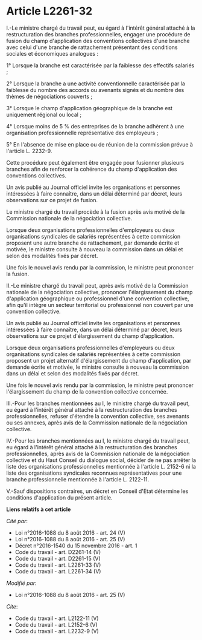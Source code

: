 # Article L2261-32

I.-Le ministre chargé du travail peut, eu égard à l'intérêt général attaché à la restructuration des branches
professionnelles, engager une procédure de fusion du champ d'application des conventions collectives d'une branche avec celui
d'une branche de rattachement présentant des conditions sociales et économiques analogues : 

1° Lorsque la branche est caractérisée par la faiblesse des effectifs salariés ; 

2° Lorsque la branche a une activité conventionnelle caractérisée par la faiblesse du nombre des accords ou avenants signés
et du nombre des thèmes de négociations couverts ; 

3° Lorsque le champ d'application géographique de la branche est uniquement régional ou local ; 

4° Lorsque moins de 5 % des entreprises de la branche adhèrent à une organisation professionnelle représentative des
employeurs ; 

5° En l'absence de mise en place ou de réunion de la commission prévue à l'article L. 2232-9. 

Cette procédure peut également être engagée pour fusionner plusieurs branches afin de renforcer la cohérence du champ
d'application des conventions collectives. 

Un avis publié au Journal officiel invite les organisations et personnes intéressées à faire connaître, dans un délai
déterminé par décret, leurs observations sur ce projet de fusion. 

Le ministre chargé du travail procède à la fusion après avis motivé de la Commission nationale de la négociation collective. 

Lorsque deux organisations professionnelles d'employeurs ou deux organisations syndicales de salariés représentées à cette
commission proposent une autre branche de rattachement, par demande écrite et motivée, le ministre consulte à nouveau la
commission dans un délai et selon des modalités fixés par décret. 

Une fois le nouvel avis rendu par la commission, le ministre peut prononcer la fusion. 

II.-Le ministre chargé du travail peut, après avis motivé de la Commission nationale de la négociation collective, prononcer
l'élargissement du champ d'application géographique ou professionnel d'une convention collective, afin qu'il intègre un
secteur territorial ou professionnel non couvert par une convention collective. 

Un avis publié au Journal officiel invite les organisations et personnes intéressées à faire connaître, dans un délai
déterminé par décret, leurs observations sur ce projet d'élargissement du champ d'application. 

Lorsque deux organisations professionnelles d'employeurs ou deux organisations syndicales de salariés représentées à cette
commission proposent un projet alternatif d'élargissement du champ d'application, par demande écrite et motivée, le ministre
consulte à nouveau la commission dans un délai et selon des modalités fixés par décret. 

Une fois le nouvel avis rendu par la commission, le ministre peut prononcer l'élargissement du champ de la convention
collective concernée. 

III.-Pour les branches mentionnées au I, le ministre chargé du travail peut, eu égard à l'intérêt général attaché à la
restructuration des branches professionnelles, refuser d'étendre la convention collective, ses avenants ou ses annexes, après
avis de la Commission nationale de la négociation collective. 

IV.-Pour les branches mentionnées au I, le ministre chargé du travail peut, eu égard à l'intérêt général attaché à la
restructuration des branches professionnelles, après avis de la Commission nationale de la négociation collective et du Haut
Conseil du dialogue social, décider de ne pas arrêter la liste des organisations professionnelles mentionnée à l'article L.
2152-6 ni la liste des organisations syndicales reconnues représentatives pour une branche professionnelle mentionnée à
l'article L. 2122-11. 

V.-Sauf dispositions contraires, un décret en Conseil d'Etat détermine les conditions d'application du présent article.

**Liens relatifs à cet article**

_Cité par_:

  - Loi n°2016-1088 du 8 août 2016 - art. 24 (V)
  - Loi n°2016-1088 du 8 août 2016 - art. 25 (V)
  - Décret n°2016-1540 du 15 novembre 2016 - art. 1
  - Code du travail - art. D2261-14 (V)
  - Code du travail - art. D2261-15 (V)
  - Code du travail - art. L2261-33 (V)
  - Code du travail - art. L2261-34 (V)

_Modifié par_:

  - Loi n°2016-1088 du 8 août 2016 - art. 25 (V)

_Cite_:

  - Code du travail - art. L2122-11 (V)
  - Code du travail - art. L2152-6 (V)
  - Code du travail - art. L2232-9 (V)
